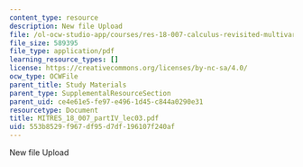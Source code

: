 ```yaml
---
content_type: resource
description: New file Upload
file: /ol-ocw-studio-app/courses/res-18-007-calculus-revisited-multivariable-calculus-fall-2011/553b8529f967df95d7df196107f240af_MITRES_18_007_partIV_lec03.pdf
file_size: 589395
file_type: application/pdf
learning_resource_types: []
license: https://creativecommons.org/licenses/by-nc-sa/4.0/
ocw_type: OCWFile
parent_title: Study Materials
parent_type: SupplementalResourceSection
parent_uid: ce4e61e5-fe97-e496-1d45-c844a0290e31
resourcetype: Document
title: MITRES_18_007_partIV_lec03.pdf
uid: 553b8529-f967-df95-d7df-196107f240af
---
```

New file Upload